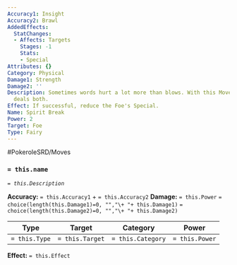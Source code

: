 ```yaml
---
Accuracy1: Insight
Accuracy2: Brawl
AddedEffects:
  StatChanges:
  - Affects: Targets
    Stages: -1
    Stats:
    - Special
Attributes: {}
Category: Physical
Damage1: Strength
Damage2: ''
Description: Sometimes words hurt a lot more than blows. With this Move the Pokemon
  deals both.
Effect: If successful, reduce the Foe's Special.
Name: Spirit Break
Power: 2
Target: Foe
Type: Fairy
---
```


#PokeroleSRD/Moves

### `= this.name`
*`= this.Description`*

**Accuracy:** `= this.Accuracy1` + `= this.Accuracy2`
**Damage:** `= this.Power` `= choice(length(this.Damage1)=0, "","\+ "+ this.Damage1)` `= choice(length(this.Damage2)=0, "","\+ "+ this.Damage2)`

| Type          | Target          | Category          | Power          |
| ------------- | --------------- | ----------------  | -------------- |
| `= this.Type` | `= this.Target` | `= this.Category` | `= this.Power` | 

**Effect:** `= this.Effect`